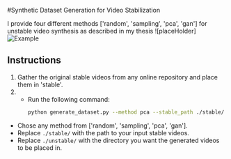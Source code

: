#Synthetic Dataset Generation for Video Stabilization

I provide four different methods ['random', 'sampling', 'pca', 'gan'] for unstable video synthesis as described in my thesis ![placeHolder]
![Example](https://github.com/btxviny/Synthetic-Dataset-Generation-for-Video-Stabilization/blob/main/result.gif)

## Instructions
1. Gather the original stable videos from any online repository and place them in 'stable'.
2.  - Run the following command:
       ```bash
       python generate_dataset.py --method pca --stable_path ./stable/ --unstable_path ./unstable/
       ```
   - Chose any method from ['random', 'sampling', 'pca', 'gan'].
   - Replace `./stable/` with the path to your input stable videos.
   - Replace `./unstable/` with the directory you want the generated videos to be placed in.
